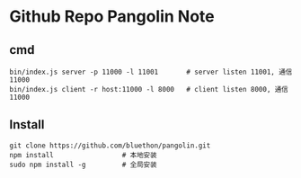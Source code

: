 Github Repo Pangolin Note
==========================

cmd
---

``` shell
bin/index.js server -p 11000 -l 11001       # server listen 11001, 通信11000
bin/index.js client -r host:11000 -l 8000   # client listen 8000, 通信11000

```

Install
-------

    git clone https://github.com/bluethon/pangolin.git
    npm install                 # 本地安装
    sudo npm install -g         # 全局安装
